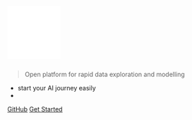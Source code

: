 
# <img src="./media/mo.svg" style="opacity: 0.7;" width="120" height="120" />

> Open platform for rapid data exploration and modelling

* start your AI journey easily
* 

[GitHub](https://github.com/momodel)
[Get Started](#平台介绍)
